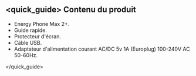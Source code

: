 ## <quick_guide> Contenu du produit

* Energy Phone Max 2+.
* Guide rapide.
* Protecteur d'écran.
* Câble USB.
* Adaptateur d'alimentation courant AC/DC 5v 1A (Europlug) 100-240V AC 50-60Hz.

</quick_guide>
 

